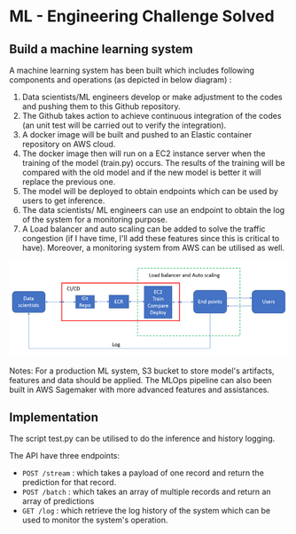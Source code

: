 # ML - Engineering Challenge Solved

## Build a machine learning system

A machine learning system has been built which includes following components and operations (as depicted in below diagram) :
1. Data scientists/ML engineers develop or make adjustment to the codes and pushing them to this Github repository.
2. The Github takes action to achieve continuous integration of the codes (an unit test will be carried out to verify the integration).
3. A docker image will be built and pushed to an Elastic container repository on AWS cloud.
4. The docker image then will run on a EC2 instance server when the training of the model (train.py) occurs. The results of the training will be compared with the old model and if the new model is better it will replace the previous one.
5. The model will be deployed to obtain endpoints which can be used by users to get inference.
6. The data scientists/ ML engineers can use an endpoint to obtain the log of the system for a monitoring purpose.
7. A Load balancer and auto scaling can be added to solve the traffic congestion (if I have time, I'll add these features since this is critical to have). Moreover, a monitoring system from AWS can be utilised as well.

    
![MLOps_Architecture.png](MLOps_Architecture.png)

Notes: For a production ML system, S3 bucket to store model's artifacts, features and data should be applied. The MLOps pipeline can also been built in AWS Sagemaker with more advanced features and assistances.

## Implementation
The script test.py can be utilised to do the inference and history logging.

The API have three endpoints:
- `POST /stream` : which takes a payload of one record and return the prediction for that record.
- `POST /batch` : which takes an array of multiple records and return an array of predictions
- `GET /log` : which retrieve the log history of the system which can be used to monitor the system's operation.



